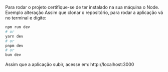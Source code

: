 Para rodar o projeto certifique-se de ter instalado na sua máquina o Node.
Exemplo alteração
Assim que clonar o repositório, para rodar a aplicação vá no terminal e digite:
```bash
npm run dev
# or
yarn dev
# or
pnpm dev
# or
bun dev
```

Assim que a aplicação subir, acesse em: http://localhost:3000